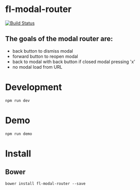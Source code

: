 # fl-modal-router
[![Build Status](https://travis-ci.org/fourlabsldn/fl-modal-router.svg?branch=master)](https://travis-ci.org/fourlabsldn/fl-modal-router)

## The goals of the modal router are:
- back button to dismiss modal
- forward button to reopen modal
- back to modal with back button if closed modal pressing 'x'
- no modal load from URL

# Development
```
npm run dev
```

# Demo
```
npm run demo
```


# Install
## Bower
```
bower install fl-modal-router --save
```

